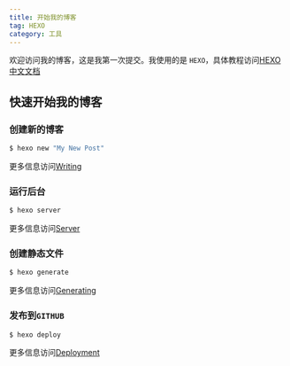 ```yaml
---
title: 开始我的博客
tag: HEXO
category: 工具
---
```


欢迎访问我的博客，这是我第一次提交。我使用的是 <code>HEXO</code>，具体教程访问[HEXO中文文档](https://hexo.io/zh-cn/docs/index.html)

## 快速开始我的博客

### 创建新的博客

``` bash
$ hexo new "My New Post"
```

更多信息访问[Writing](https://hexo.io/docs/writing.html)

### 运行后台

``` bash
$ hexo server
```

更多信息访问[Server](https://hexo.io/docs/server.html)

### 创建静态文件

``` bash
$ hexo generate
```

更多信息访问[Generating](https://hexo.io/docs/generating.html)

### 发布到<code>GITHUB</code>

``` bash
$ hexo deploy
```

更多信息访问[Deployment](https://hexo.io/docs/deployment.html)
